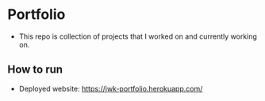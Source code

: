 # Portfolio
- This repo is collection of projects that I worked on and currently working on.

## How to run  
- Deployed website: https://jwk-portfolio.herokuapp.com/  

